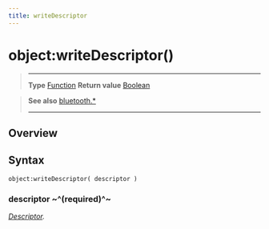 ```yaml
---
title: writeDescriptor
---
```

# object:writeDescriptor()

> --------------------- ------------------------------------------------------------------------------------------
> __Type__              [Function](https://docs.coronalabs.com/api/type/Function.html)
> __Return value__      [Boolean](https://docs.coronalabs.com/api/type/Boolean.html)


> __See also__          [bluetooth.*](/plugin/bluetooth/)
> --------------------- ------------------------------------------------------------------------------------------

## Overview

## Syntax

	object:writeDescriptor( descriptor )

### descriptor ~^(required)^~
_[Descriptor](/plugin/bluetooth/type/Descriptor/)._